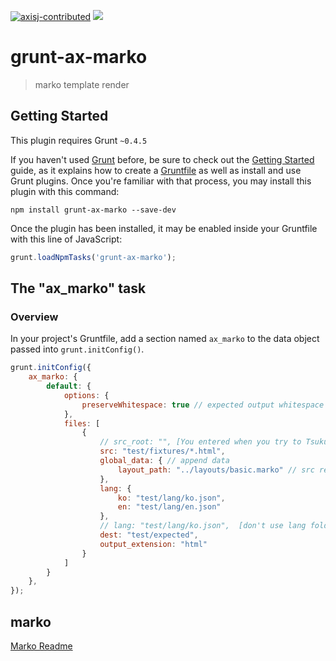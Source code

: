 [![axisj-contributed](https://img.shields.io/badge/AXISJ.com-Contributed-green.svg)](https://github.com/axisj) ![](https://img.shields.io/badge/Seowoo-Mondo&Thomas-red.svg)

# grunt-ax-marko

> marko template render

## Getting Started
This plugin requires Grunt `~0.4.5`

If you haven't used [Grunt](http://gruntjs.com/) before, be sure to check out the [Getting Started](http://gruntjs.com/getting-started) guide, as it explains how to create a [Gruntfile](http://gruntjs.com/sample-gruntfile) as well as install and use Grunt plugins. Once you're familiar with that process, you may install this plugin with this command:

```shell
npm install grunt-ax-marko --save-dev
```

Once the plugin has been installed, it may be enabled inside your Gruntfile with this line of JavaScript:

```js
grunt.loadNpmTasks('grunt-ax-marko');
```

## The "ax_marko" task

### Overview
In your project's Gruntfile, add a section named `ax_marko` to the data object passed into `grunt.initConfig()`.

```js
grunt.initConfig({
	ax_marko: {
		default: {
			options: {
				preserveWhitespace: true // expected output whitespace
			},
			files: [
				{
					// src_root: "", [You entered when you try to Tsukuridaso to "DEST" to a subfolder of the root]
					src: "test/fixtures/*.html",
					global_data: { // append data
						layout_path: "../layouts/basic.marko" // src relative path
					},
					lang: {
						ko: "test/lang/ko.json",
						en: "test/lang/en.json"
					},
					// lang: "test/lang/ko.json",  [don't use lang folder]
					dest: "test/expected",
					output_extension: "html"
				}
			]
		}
	},
});
```

## marko

[Marko Readme](https://github.com/marko-js/marko/blob/master/README.md) 
